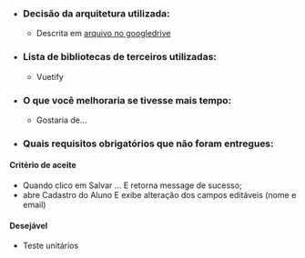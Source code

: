   - ### Decisão da arquitetura utilizada:
    - Descrita em [arquivo no googledrive](https://)

  - ### Lista de bibliotecas de terceiros utilizadas:
    - Vuetify

  - ### O que você melhoraria se tivesse mais tempo:
    - Gostaria de...

  - ### Quais requisitos obrigatórios que não foram entregues:
  #### Critério de aceite
  - Quando clico em Salvar ... E retorna message de sucesso;
  - abre Cadastro do Aluno E exibe alteração dos campos editáveis (nome e email)

  #### Desejável
  - Teste unitários